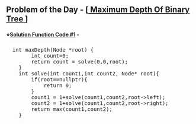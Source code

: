 ## Problem of the Day - [<a href="https://practice.geeksforgeeks.org/problems/maximum-depth-of-binary-tree/1"> Maximum Depth Of Binary Tree </a>]


#### ⭐<ins>Solution Function Code #1</ins> -
<pre>
  int maxDepth(Node *root) {
        int count=0;
        return count = solve(0,0,root);
    }
    int solve(int count1,int count2, Node* root){
        if(root==nullptr){
            return 0;
        }
        count1 = 1+solve(count1,count2,root->left);
        count2 = 1+solve(count1,count2,root->right);
        return max(count1,count2);
    }
</pre>
